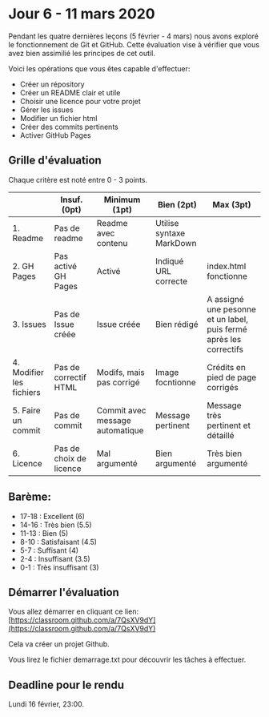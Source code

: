 # Jour 6 - 11 mars 2020

Pendant les quatre dernières leçons (5 février - 4 mars) nous avons exploré le fonctionnement de Git et GitHub. Cette évaluation vise à vérifier que vous avez bien assimilié les principes de cet outil.

Voici les opérations que vous êtes capable d'effectuer:

- Créer un répository
- Créer un README clair et utile
- Choisir une licence pour votre projet
- Gérer les issues
- Modifier un fichier html
- Créer des commits pertinents
- Activer GitHub Pages


## Grille d'évaluation

Chaque critère est noté entre 0 - 3 points.

|    | Insuf. (0pt)  | Minimum (1pt)  | Bien (2pt)  | Max (3pt) |
|--- |---          |---           |---        |---      |
| 1. Readme   | Pas de readme       | Readme avec contenu  |  Utilise syntaxe MarkDown |   |
|  2. GH Pages  | Pas activé GH Pages | Activé |  Indiqué URL correcte  | index.html fonctionne  |
|  3. Issues  | Pas de Issue créée  |  Issue créée | Bien rédigé  | A assigné une pesonne et un label, puis fermé après les correctifs  |
| 4. Modifier les fichiers   | Pas de correctif HTML  |  Modifs, mais pas corrigé | Image focntionne  |  Crédits en pied de page corrigés |
| 5. Faire un commit   | Pas de commit  |  Commit avec message automatique | Message pertinent |  Message très pertinent et détaillé |
|  6. Licence  | Pas de choix de licence |  Mal argumenté | Bien argumenté  | Très bien argumenté  |

## Barème:

- 17-18 : Excellent (6) 
- 14-16	: Très bien (5.5)
- 11-13 : Bien (5)
- 8-10 	: Satisfaisant (4.5)
- 5-7 	: Suffisant (4)
- 2-4	: Insuffisant (3.5)
- 0-1 	: Très insuffisant (3)


## Démarrer l'évaluation

Vous allez démarrer en cliquant ce lien: 
[https://classroom.github.com/a/7QsXV9dY](https://classroom.github.com/a/7QsXV9dY)

Cela va créer un projet Github. 

Vous lirez le fichier demarrage.txt pour découvrir les tâches à effectuer.

## Deadline pour le rendu

Lundi 16 février, 23:00.